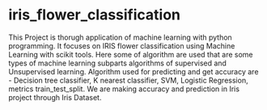 # iris_flower_classification

This Project is thorugh application of machine learning with python programming.
It focuses on IRIS flower classification using Machine Learning with scikit tools. Here some of algorithm are used that are some types of machine learning subparts algorithms of supervised and Unsupervised learning.
Algorithm used for predicting and get accuracy are -
Decision tree classifier, K nearest classifier, SVM, Logistic Regression, metrics train_test_split.
We are making accuracy and prediction in Iris project through Iris Dataset.
